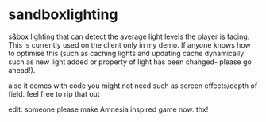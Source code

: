 # sandboxlighting
s&amp;box lighting that can detect the average light levels the player is facing. This is currently used on the client only in my demo.  If anyone knows how to optimise this (such as caching lights and updating cache dynamically such as new light added or property of light has been changed- please go ahead!). 

also it comes with code you might not need such as screen effects/depth of field. feel free to rip that out


edit: someone please make Amnesia inspired game now. thx!
